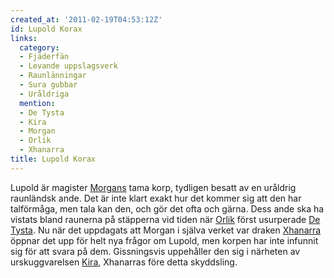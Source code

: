 ```yaml
---
created_at: '2011-02-19T04:53:12Z'
id: Lupold Korax
links:
  category:
  - Fjäderfän
  - Levande uppslagsverk
  - Raunlänningar
  - Sura gubbar
  - Uråldriga
  mention:
  - De Tysta
  - Kira
  - Morgan
  - Orlik
  - Xhanarra
title: Lupold Korax
---
```


Lupold är magister [Morgans] tama korp, tydligen besatt av en uråldrig raunländsk ande. Det är inte
klart exakt hur det kommer sig att den har talförmåga, men tala kan den, och gör det ofta och gärna.
Dess ande ska ha vistats bland raunerna på stäpperna vid tiden när [Orlik] först usurperade [De
Tysta]. Nu när det uppdagats att Morgan i själva verket var draken [Xhanarra] öppnar det upp för
helt nya frågor om Lupold, men korpen har inte infunnit sig för att svara på dem. Gissningsvis
uppehåller den sig i närheten av urskuggvarelsen [Kira], Xhanarras före detta skyddsling.

  [Morgans]: Morgan
  [Orlik]: Orlik
  [De Tysta]: De_Tysta
  [Xhanarra]: Xhanarra
  [Kira]: Kira